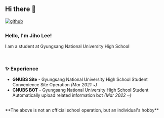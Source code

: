 ## Hi there 👋

<a href="https://github.com/WkaWkqhr" target="_blank">
<img src=https://img.shields.io/badge/github-%2324292e.svg?&style=for-the-badge&logo=github&logoColor=white alt=github style="margin-bottom: 5px;" />
</a>


### Hello, I'm Jiho Lee!

I am a student at Gyungsang National University High School


<br/>

### ✨ Experience
- **GNUBS Site** - Gyungsang National University High School Student Convenience Site Operation *(Mar 2021 ~)*
- **GNUBS BOT** - Gyungsang National University High School Student Automatically upload related information bot *(Mar 2022 ~)*
<br/>
**The above is not an official school operation, but an individual's hobby**




<!--
**WkaWkqhr/WkaWkqhr** is a ✨ _special_ ✨ repository because its `README.md` (this file) appears on your GitHub profile.

Here are some ideas to get you started:

- 🔭 I’m currently working on ...
- 🌱 I’m currently learning ...
- 👯 I’m looking to collaborate on ...
- 🤔 I’m looking for help with ...
- 💬 Ask me about ...
- 📫 How to reach me: ...
- 😄 Pronouns: ...
- ⚡ Fun fact: ...
-->
